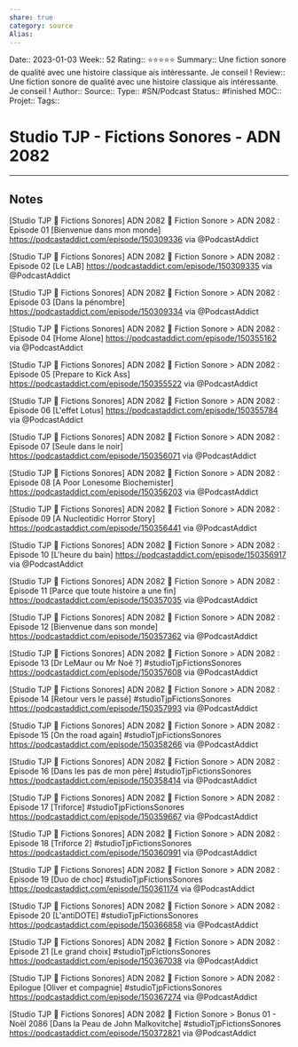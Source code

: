 ```yaml
---
share: true 
category: source
Alias:
---
```

Date:: 2023-01-03
Week:: 52
Rating:: ⭐⭐⭐⭐⭐
Summary:: Une fiction sonore de qualité avec une histoire classique ais intéressante. Je conseil !
Review:: Une fiction sonore de qualité avec une histoire classique ais intéressante. Je conseil !
Author::
Source:: 
Type:: #SN/Podcast 
Status:: #finished 
MOC::
Projet:: 
Tags:: 

# Studio TJP - Fictions Sonores - ADN 2082


***

## Notes


[Studio TJP 💊 Fictions Sonores] ADN 2082 🧬 Fiction Sonore > ADN 2082 : Episode 01 [Bienvenue dans mon monde] 
https://podcastaddict.com/episode/150309336 via @PodcastAddict

[Studio TJP 💊 Fictions Sonores] ADN 2082 🧬 Fiction Sonore > ADN 2082 : Episode 02 [Le LAB] 
https://podcastaddict.com/episode/150309335 via @PodcastAddict

[Studio TJP 💊 Fictions Sonores] ADN 2082 🧬 Fiction Sonore > ADN 2082 : Episode 03 [Dans la pénombre] 
https://podcastaddict.com/episode/150309334 via @PodcastAddict

[Studio TJP 💊 Fictions Sonores] ADN 2082 🧬 Fiction Sonore > ADN 2082 : Episode 04 [Home Alone] 
https://podcastaddict.com/episode/150355162 via @PodcastAddict

[Studio TJP 💊 Fictions Sonores] ADN 2082 🧬 Fiction Sonore > ADN 2082 : Episode 05 [Prepare to Kick Ass] 
https://podcastaddict.com/episode/150355522 via @PodcastAddict

[Studio TJP 💊 Fictions Sonores] ADN 2082 🧬 Fiction Sonore > ADN 2082 : Episode 06 [L'effet Lotus] 
https://podcastaddict.com/episode/150355784 via @PodcastAddict

[Studio TJP 💊 Fictions Sonores] ADN 2082 🧬 Fiction Sonore > ADN 2082 : Episode 07 [Seule dans le noir] 
https://podcastaddict.com/episode/150356071 via @PodcastAddict

[Studio TJP 💊 Fictions Sonores] ADN 2082 🧬 Fiction Sonore > ADN 2082 : Episode 08 [A Poor Lonesome Biochemister] 
https://podcastaddict.com/episode/150356203 via @PodcastAddict

[Studio TJP 💊 Fictions Sonores] ADN 2082 🧬 Fiction Sonore > ADN 2082 : Episode 09 [A Nucleotidic Horror Story] 
https://podcastaddict.com/episode/150356441 via @PodcastAddict

[Studio TJP 💊 Fictions Sonores] ADN 2082 🧬 Fiction Sonore > ADN 2082 : Episode 10 [L'heure du bain] 
https://podcastaddict.com/episode/150356917 via @PodcastAddict


[Studio TJP 💊 Fictions Sonores] ADN 2082 🧬 Fiction Sonore > ADN 2082 : Episode 11 [Parce que toute histoire a une fin] 
https://podcastaddict.com/episode/150357035 via @PodcastAddict

[Studio TJP 💊 Fictions Sonores] ADN 2082 🧬 Fiction Sonore > ADN 2082 : Episode 12 [Bienvenue dans son monde] 
https://podcastaddict.com/episode/150357362 via @PodcastAddict

[Studio TJP 💊 Fictions Sonores] ADN 2082 🧬 Fiction Sonore > ADN 2082 : Episode 13 [Dr LeMaur ou Mr Noé ?] #studioTjpFictionsSonores 
https://podcastaddict.com/episode/150357608 via @PodcastAddict

[Studio TJP 💊 Fictions Sonores] ADN 2082 🧬 Fiction Sonore > ADN 2082 : Episode 14 [Retour vers le passé] #studioTjpFictionsSonores 
https://podcastaddict.com/episode/150357993 via @PodcastAddict

[Studio TJP 💊 Fictions Sonores] ADN 2082 🧬 Fiction Sonore > ADN 2082 : Episode 15 [On the road again] #studioTjpFictionsSonores 
https://podcastaddict.com/episode/150358266 via @PodcastAddict

[Studio TJP 💊 Fictions Sonores] ADN 2082 🧬 Fiction Sonore > ADN 2082 : Episode 16 [Dans les pas de mon père] #studioTjpFictionsSonores 
https://podcastaddict.com/episode/150358414 via @PodcastAddict

[Studio TJP 💊 Fictions Sonores] ADN 2082 🧬 Fiction Sonore > ADN 2082 : Episode 17 [Triforce] #studioTjpFictionsSonores 
https://podcastaddict.com/episode/150359667 via @PodcastAddict

[Studio TJP 💊 Fictions Sonores] ADN 2082 🧬 Fiction Sonore > ADN 2082 : Episode 18 [Triforce 2] #studioTjpFictionsSonores 
https://podcastaddict.com/episode/150360991 via @PodcastAddict

[Studio TJP 💊 Fictions Sonores] ADN 2082 🧬 Fiction Sonore > ADN 2082 : Episode 19 [Duo de choc] #studioTjpFictionsSonores 
https://podcastaddict.com/episode/150361174 via @PodcastAddict

[Studio TJP 💊 Fictions Sonores] ADN 2082 🧬 Fiction Sonore > ADN 2082 : Episode 20 [L'antiDOTE] #studioTjpFictionsSonores 
https://podcastaddict.com/episode/150366858 via @PodcastAddict

[Studio TJP 💊 Fictions Sonores] ADN 2082 🧬 Fiction Sonore > ADN 2082 : Episode 21 [Le grand choix] #studioTjpFictionsSonores 
https://podcastaddict.com/episode/150367038 via @PodcastAddict

[Studio TJP 💊 Fictions Sonores] ADN 2082 🧬 Fiction Sonore > ADN 2082 : Epilogue [Oliver et compagnie] #studioTjpFictionsSonores 
https://podcastaddict.com/episode/150367274 via @PodcastAddict

[Studio TJP 💊 Fictions Sonores] ADN 2082 🧬 Fiction Sonore > Bonus 01 - Noël 2086 [Dans la Peau de John Malkovitche] #studioTjpFictionsSonores 
https://podcastaddict.com/episode/150372821 via @PodcastAddict